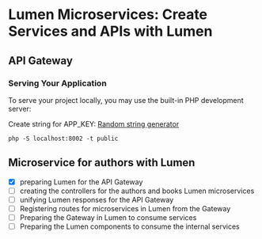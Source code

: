# Lumen Microservices: Create Services and APIs with Lumen

## API Gateway

### Serving Your Application
To serve your project locally, you may use the built-in PHP development server:

Create string for APP_KEY:
[Random string generator](http://www.unit-conversion.info/texttools/random-string-generator/)

```shell
php -S localhost:8002 -t public
```

## Microservice for authors with Lumen

- [x] preparing Lumen for the API Gateway
- [ ] creating the controllers for the authors and books Lumen microservices
- [ ] unifying Lumen responses for the API Gateway
- [ ] Registering routes for microservices in Lumen from the Gateway
- [ ] Preparing the Gateway in Lumen to consume services
- [ ] Preparing the Lumen components to consume the internal services
